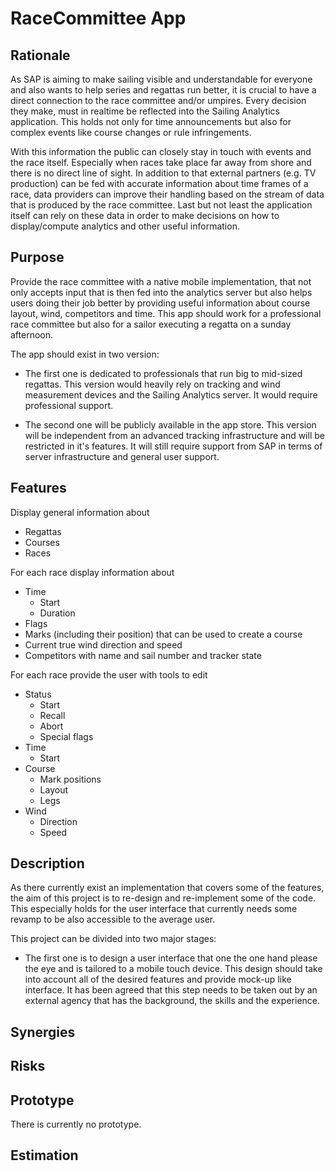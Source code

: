 # RaceCommittee App

## Rationale
As SAP is aiming to make sailing visible and understandable for everyone and also wants to help series and regattas run better, it is crucial to have a direct connection to the race committee and/or umpires. Every decision they make, must in realtime be reflected into the Sailing Analytics application. This holds not only for time announcements but also for complex events like course changes or rule infringements.

With this information the public can closely stay in touch with events and the race itself. Especially when races take place far away from shore and there is no direct line of sight. In addition to that external partners (e.g. TV production) can be fed with accurate information about time frames of a race, data providers can improve their handling based on the stream of data that is produced by the race committee. Last but not least the application itself can rely on these data in order to make decisions on how to display/compute analytics and other useful information.

## Purpose

Provide the race committee with a native mobile implementation, that not only accepts input that is then fed into the analytics server but also helps users doing their job better by providing useful information about course layout, wind, competitors and time. This app should work for a professional race committee but also for a sailor executing a regatta on a sunday afternoon.

The app should exist in two version:

- The first one is dedicated to professionals that run big to mid-sized regattas. This version would heavily rely on tracking and wind measurement devices and the Sailing Analytics server. It would require professional support.

- The second one will be publicly available in the app store. This version will be independent from an advanced tracking infrastructure and will be restricted in it's features. It will still require support from SAP in terms of server infrastructure and general user support.

## Features

Display general information about
* Regattas
* Courses
* Races

For each race display information about
* Time
  * Start
  * Duration
* Flags
* Marks (including their position) that can be used to create a course
* Current true wind direction and speed
* Competitors with name and sail number and tracker state

For each race provide the user with tools to edit
* Status
  * Start
  * Recall
  * Abort
  * Special flags
* Time
  * Start
* Course
  * Mark positions
  * Layout
  * Legs
* Wind
  * Direction
  * Speed

## Description

As there currently exist an implementation that covers some of the features, the aim of this project is to re-design and re-implement some of the code. This especially holds for the user interface that currently needs some revamp to be also accessible to the average user.

This project can be divided into two major stages:

- The first one is to design a user interface that one the one hand please the eye and is tailored to a mobile touch device. This design should take into account all of the desired features and provide mock-up like interface. It has been agreed that this step needs to be taken out by an external agency that has the background, the skills and the experience.

## Synergies


## Risks


## Prototype

There is currently no prototype.

## Estimation

